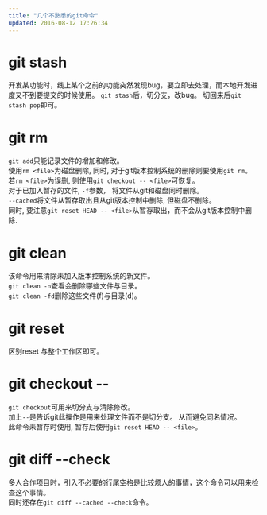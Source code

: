 ```yaml
---
title: "几个不熟悉的git命令"
updated: 2016-08-12 17:26:34
---
```


# git stash
开发某功能时，线上某个之前的功能突然发现bug，要立即去处理，而本地开发进度又不到要提交的时候使用。
`git stash`后，切分支，改bug。
切回来后`git stash pop`即可。

# git rm
`git add`只能记录文件的增加和修改。    
使用`rm <file>`为磁盘删除, 同时, 对于git版本控制系统的删除则要使用`git rm`。    
若`rm <file>`为误删, 则使用`git checkout -- <file>`可恢复。    
对于已加入暂存的文件, `-f`参数， 将文件从git和磁盘同时删除。    
`--cached`将文件从暂存取出且从git版本控制中删除, 但磁盘不删除。    
同时, 要注意`git reset HEAD -- <file>`从暂存取出，而不会从git版本控制中删除.

# git clean
该命令用来清除未加入版本控制系统的新文件。    
`git clean -n`查看会删除哪些文件与目录。    
`git clean -fd`删除这些文件(f)与目录(d)。

# git reset
区别reset <file>与整个工作区即可。

# git checkout -- 
`git checkout`可用来切分支与清除修改。    
加上`--`是告诉git此操作是用来处理文件而不是切分支。 从而避免同名情况。    
此命令未暂存时使用, 暂存后使用`git reset HEAD -- <file>`。

# git diff --check
多人合作项目时，引入不必要的行尾空格是比较烦人的事情，这个命令可以用来检查这个事情。    
同时还存在`git diff --cached --check`命令。